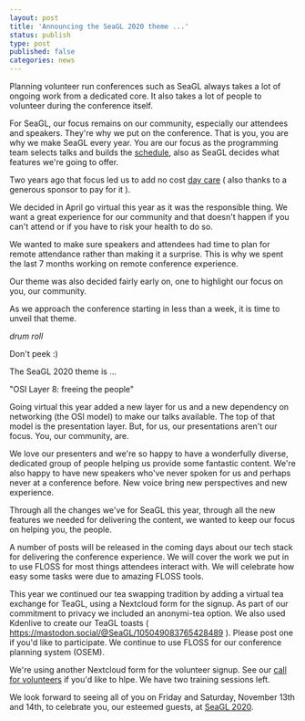 ```yaml
---
layout: post
title: 'Announcing the SeaGL 2020 theme ...'
status: publish
type: post
published: false
categories: news
---
```


Planning volunteer run conferences such as SeaGL always takes a lot of ongoing work from a dedicated core. It also takes a lot of people to volunteer during the conference itself.

For SeaGL, our focus remains on our community, especially our attendees and speakers. They're why we put on the conference. That is you, you are why we make SeaGL every year. You are our focus as the programming team selects talks and builds the [schedule](https://seagl.org/news/2020/10/26/program-2020.html), also as SeaGL decides what features we're going to offer.

Two years ago that focus led us to add no cost [day care](news/2018/10/04/Free_Childcare_Free_Lunch.html) ( also thanks to a generous sponsor to pay for it ).

We decided in April go virtual this year as it was the responsible thing. We want a great experience for our community and that doesn't happen if you can't attend or if you have to risk your health to do so.

We wanted to make sure speakers and attendees had time to plan for remote attendance rather than making it a surprise. This is why we spent the last 7 months working on remote conference experience.

Our theme was also decided fairly early on, one to highlight our focus on you, our community.

As we approach the conference starting in less than a week, it is time to unveil that theme.

*drum roll*

Don't peek :)

The SeaGL 2020 theme is ...

"OSI Layer 8: freeing the people"

Going virtual this year added a new layer for us and a new dependency on networking (the OSI model) to make our talks available. The top of that model is the presentation layer. But, for us, our presentations aren't our focus. You, our community, are.

We love our presenters and we're so happy to have a wonderfully diverse, dedicated group of people helping us provide some fantastic content. We're also happy to have new speakers who've never spoken for us and perhaps never at a conference before. New voice bring new perspectives and new experience.

Through all the changes we've for SeaGL this year, through all the new features we needed for delivering the content, we wanted to keep our focus on helping you, the people.

A number of posts will be released in the coming days about our tech stack for delivering the conference experience. We will cover the work we put in to use FLOSS for most things attendees interact with. We will celebrate how easy some tasks were due to amazing FLOSS tools.

This year we continued our tea swapping tradition by adding a virtual tea exchange for TeaGL, using a Nextcloud form for the signup. As part of our commitment to privacy we included an anonymi-tea option. We also used Kdenlive to create our TeaGL toasts ( https://mastodon.social/@SeaGL/105049083765428489 ). Please post one if you'd like to participate. We continue to use FLOSS for our conference planning system (OSEM).

We're using another Nextcloud form for the volunteer signup. See our [call for volunteers](https://seagl.org/news/2020/10/05/call-for-volunteers.html) if you'd like to hlpe. We have two training sessions left.

We look forward to seeing all of you on Friday and Saturday, November 13th and 14th, to celebrate you, our esteemed guests, at [SeaGL 2020](https://seagl.org/news/2020/10/26/program-2020.html).
